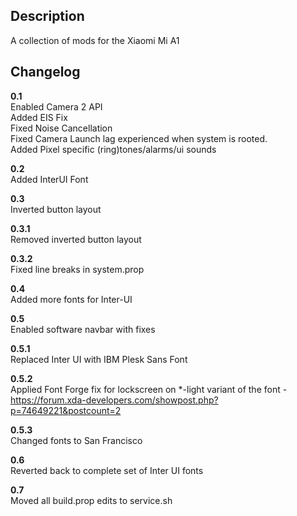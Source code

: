 ## **Description**

A collection of mods for the Xiaomi Mi A1

## **Changelog**

**0.1**  
Enabled Camera 2 API  
Added EIS Fix  
Fixed Noise Cancellation  
Fixed Camera Launch lag experienced when system is rooted.  
Added Pixel specific (ring)tones/alarms/ui sounds  

**0.2**  
Added InterUI Font  

**0.3**  
Inverted button layout

**0.3.1**  
Removed inverted button layout  

**0.3.2**  
Fixed line breaks in system.prop  
  
**0.4**  
Added more fonts for Inter-UI  
  
**0.5**  
Enabled software navbar with fixes  
  
**0.5.1**  
Replaced Inter UI with IBM Plesk Sans Font  
    
**0.5.2**  
Applied Font Forge fix for lockscreen on *-light variant of the font - https://forum.xda-developers.com/showpost.php?p=74649221&postcount=2  
  
**0.5.3**  
Changed fonts to San Francisco  
  
**0.6**  
Reverted back to complete set of Inter UI fonts  
  
**0.7**  
Moved all build.prop edits to service.sh